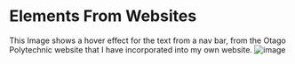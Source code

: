 # Elements From Websites
This Image shows a hover effect for the text from a nav bar, from the Otago Polytechnic website that I have incorporated into my own website.
![image](https://github.com/HenryBGit/Website-2023/assets/79766960/5b5d8f84-ece4-4910-a00a-88d96fdf24e9)
